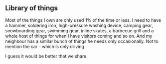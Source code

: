 ## Library of things

Most of the things I own are only used 1% of the time or less. I need to have a hammer, soldering iron, high-pressure washing device, camping gear, snowboarding gear, swimming gear, inline skates, a barbecue grill and a whole host of things for when I have visitors coming and so on. And my neighbour has a similar bunch of things he needs only occasionally. Not to mention the car - which is only driving

I guess it would be better that we share.
